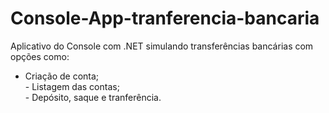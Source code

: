 # Console-App-tranferencia-bancaria

Aplicativo do Console com .NET simulando transferências bancárias com opções como: <br/> 
- Criação de conta;<br/> - Listagem das contas;<br/> - Depósito, saque e tranferência.
